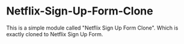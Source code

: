 # Netflix-Sign-Up-Form-Clone
This is a simple module called "Netflix Sign Up Form Clone". Which is exactly cloned to Netflix Sign Up Form.
